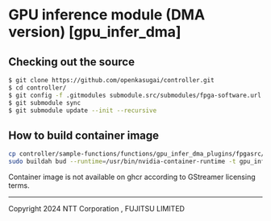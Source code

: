 
# GPU inference module (DMA version) [gpu_infer_dma]

## Checking out the source

```sh
$ git clone https://github.com/openkasugai/controller.git
$ cd controller/
$ git config -f .gitmodules submodule.src/submodules/fpga-software.url https://github.com/openkasugai/hardware-drivers.git
$ git submodule sync
$ git submodule update --init --recursive
```
## How to build container image

```sh
cp controller/sample-functions/functions/gpu_infer_dma_plugins/fpgasrc/build_docker/gpu-deepstream/Dockerfile .
sudo buildah bud --runtime=/usr/bin/nvidia-container-runtime -t gpu_infer_dma:1.0.0 -f Dockerfile
```

Container image is not available on ghcr according to GStreamer licensing terms.

----
Copyright 2024 NTT Corporation , FUJITSU LIMITED
